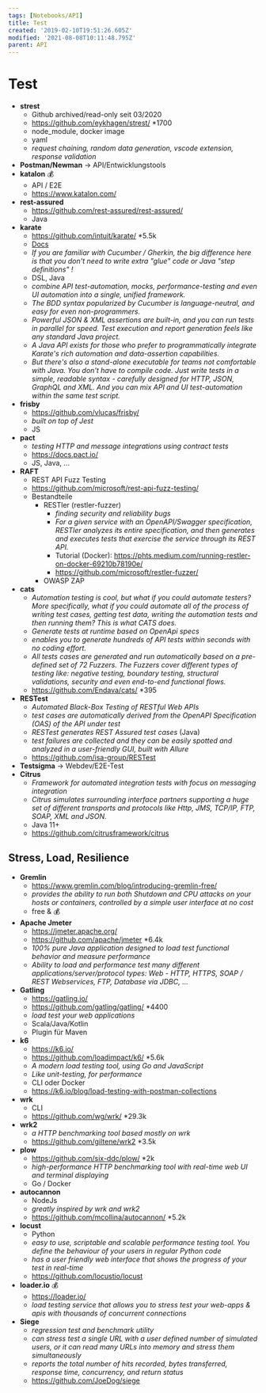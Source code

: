 ```yaml
---
tags: [Notebooks/API]
title: Test
created: '2019-02-10T19:51:26.605Z'
modified: '2021-08-08T10:11:48.795Z'
parent: API
---
```


# Test

- **strest**
  - Github archived/read-only seit 03/2020
  - <https://github.com/eykhagen/strest/> *1700
  - node_module, docker image
  - yaml
  - *request chaining, random data generation, vscode extension, response validation*
- **Postman/Newman** → API/Entwicklungstools
- **katalon** 💰
  - API / E2E
  - <https://www.katalon.com/>
- **rest-assured**
  - <https://github.com/rest-assured/rest-assured/>
  - Java
- **karate**
  - <https://github.com/intuit/karate/> *5.5k
  - [Docs](https://karatelabs.github.io/karate/)
  - *If you are familiar with Cucumber / Gherkin, the big difference here is that you don't need to write extra "glue" code or Java "step definitions" !*
  - DSL, Java
  - *combine API test-automation, mocks, performance-testing and even UI automation into a single, unified framework.*
  - *The BDD syntax popularized by Cucumber is language-neutral, and easy for even non-programmers.*
  - *Powerful JSON & XML assertions are built-in, and you can run tests in parallel for speed. Test execution and report generation feels like any standard Java project.*
  - *A Java API exists for those who prefer to programmatically integrate Karate's rich automation and data-assertion capabilities.*
  - *But there's also a stand-alone executable for teams not comfortable with Java. You don't have to compile code. Just write tests in a simple, readable syntax - carefully designed for HTTP, JSON, GraphQL and XML. And you can mix API and UI test-automation within the same test script.*
- **frisby**
  - <https://github.com/vlucas/frisby/>
  - *built on top of Jest*
  - JS
- **pact**
  - *testing HTTP and message integrations using contract tests*
  - <https://docs.pact.io/>
  - JS, Java, ...
- **RAFT**
  - REST API Fuzz Testing
  - <https://github.com/microsoft/rest-api-fuzz-testing/>
  - Bestandteile
    - RESTler (restler-fuzzer)
      - *finding security and reliability bugs*
      - *For a given service with an OpenAPI/Swagger specification, RESTler analyzes its entire specification, and then generates and executes tests that exercise the service through its REST API.*
      - Tutorial (Docker): <https://phts.medium.com/running-restler-on-docker-69210b78190e/>
      - <https://github.com/microsoft/restler-fuzzer/>
    - OWASP ZAP
- **cats**
  - *Automation testing is cool, but what if you could automate testers? More specifically, what if you could automate all of the process of writing test cases, getting test data, writing the automation tests and then running them? This is what CATS does.*
  - *Generate tests at runtime based on OpenApi specs*
  - *enables you to generate hundreds of API tests within seconds with no coding effort.*
  - *All tests cases are generated and run automatically based on a pre-defined set of 72 Fuzzers. The Fuzzers cover different types of testing like: negative testing, boundary testing, structural validations, security and even end-to-end functional flows.*
  - <https://github.com/Endava/cats/> *395
- **RESTest**
  - *Automated Black-Box Testing of RESTful Web APIs*
  - *test cases are automatically derived from the OpenAPI Specification (OAS) of the API under test*
  - *RESTest generates REST Assured test cases* (Java)
  - *test failures are collected and they can be easily spotted and analyzed in a user-friendly GUI, built with Allure*
  - <https://github.com/isa-group/RESTest>
- **Testsigma** -> Webdev/E2E-Test
- **Citrus**
  - *Framework for automated integration tests with focus on messaging integration*
  - *Citrus simulates surrounding interface partners supporting a huge set of different transports and protocols like Http, JMS, TCP/IP, FTP, SOAP, XML and JSON.*
  - Java 11+
  - <https://github.com/citrusframework/citrus>


## Stress, Load, Resilience
- **Gremlin**
  - <https://www.gremlin.com/blog/introducing-gremlin-free/>
  - *provides the ability to run both Shutdown and CPU attacks on your hosts or containers, controlled by a simple user interface at no cost*
  - free & 💰
- **Apache Jmeter**
  - <https://jmeter.apache.org/>
  - <https://github.com/apache/jmeter> *6.4k
  - *100% pure Java application designed to load test functional behavior and measure performance*
  - *Ability to load and performance test many different applications/server/protocol types: Web - HTTP, HTTPS, SOAP / REST Webservices, FTP, Database via JDBC, ...*
- **Gatling**
  - <https://gatling.io/>
  - <https://github.com/gatling/gatling/> *4400
  - *load test your web applications*
  - Scala/Java/Kotlin
  - Plugin für Maven
- **k6**
  - <https://k6.io/>
  - <https://github.com/loadimpact/k6/> *5.6k
  - *A modern load testing tool, using Go and JavaScript*
  - *Like unit-testing, for performance*
  - CLI oder Docker
  - https://k6.io/blog/load-testing-with-postman-collections
- **wrk**
  - CLI
  - <https://github.com/wg/wrk/> *29.3k
- **wrk2**
  - *a HTTP benchmarking tool based mostly on wrk* 
  - <https://github.com/giltene/wrk2> *3.5k 
- **plow**
  - <https://github.com/six-ddc/plow/> *2k
  - *high-performance HTTP benchmarking tool with real-time web UI and terminal displaying*
  - Go / Docker
- **autocannon**
  - NodeJs
  - *greatly inspired by wrk and wrk2*
  - <https://github.com/mcollina/autocannon/> *5.2k
- **locust**
  - Python
  - *easy to use, scriptable and scalable performance testing tool. You define the behaviour of your users in regular Python code*
  - *has a user friendly web interface that shows the progress of your test in real-time*
  - <https://github.com/locustio/locust>
- **loader.io** 💰
  - <https://loader.io/>
  - *load testing service that allows you to stress test your web-apps & apis with thousands of concurrent connections*
- **Siege**
  - *regression test and benchmark utility*
  - *can stress test a single URL with a user defined number of simulated users, or it can read many URLs into memory and stress them simultaneously*
  - *reports the total number of hits recorded, bytes transferred, response time, concurrency, and return status*
  - <https://github.com/JoeDog/siege>
